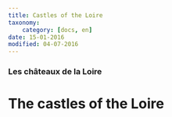 ```yaml
---
title: Castles of the Loire
taxonomy:
    category: [docs, en]
date: 15-01-2016
modified: 04-07-2016
---
```

### Les châteaux de la Loire

# The castles of the Loire